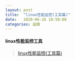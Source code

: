 ```yaml
---
layout: post
title:  "linux性能监控(工具篇)"
date:   2020-06-26 18:50:00
categories: 运维
---
```


#### linux性能监控工具   

>
>[linux性能监控(工具篇)]  
>


[linux性能监控(工具篇)]:https://segmentfault.com/a/1190000023026041